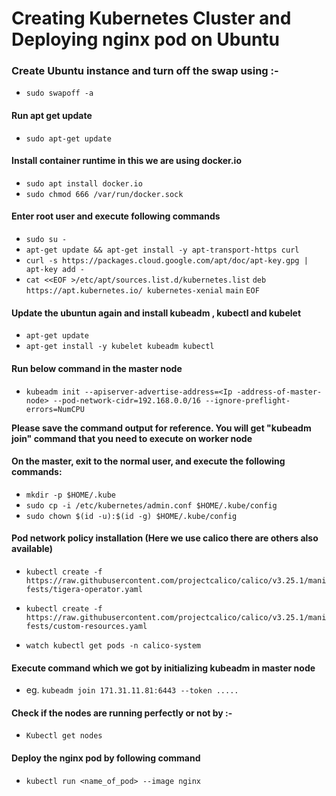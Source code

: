 # Creating Kubernetes Cluster and Deploying nginx pod on Ubuntu


### Create Ubuntu instance and turn off the swap using :-

- `sudo swapoff -a`

#### Run apt get update

- `sudo apt-get update`

#### Install container runtime in this we are using docker.io

- `sudo apt install docker.io`
- `sudo chmod 666 /var/run/docker.sock`

#### Enter root user and execute following commands

- `sudo su -`
- `apt-get update && apt-get install -y apt-transport-https curl`
- `curl -s https://packages.cloud.google.com/apt/doc/apt-key.gpg | apt-key add -`
- `cat <<EOF >/etc/apt/sources.list.d/kubernetes.list`
`deb https://apt.kubernetes.io/ kubernetes-xenial` `main`
`EOF`

#### Update the ubuntun again and install kubeadm , kubectl and kubelet

- `apt-get update`
- `apt-get install -y kubelet kubeadm kubectl`

#### Run below command in the master node 

- `kubeadm init --apiserver-advertise-address=<Ip -address-of-master-node> --pod-network-cidr=192.168.0.0/16 --ignore-preflight-errors=NumCPU`

**Please save the command output for reference. You will get "kubeadm join" command that you need to execute on worker node**

#### On the master, exit to the normal user, and execute the following commands:

- `mkdir -p $HOME/.kube`
- `sudo cp -i /etc/kubernetes/admin.conf $HOME/.kube/config`
- `sudo chown $(id -u):$(id -g) $HOME/.kube/config`

#### Pod network policy installation (Here we use calico there are others also available)

- `kubectl create -f https://raw.githubusercontent.com/projectcalico/calico/v3.25.1/manifests/tigera-operator.yaml`

- `kubectl create -f https://raw.githubusercontent.com/projectcalico/calico/v3.25.1/manifests/custom-resources.yaml`

- `watch kubectl get pods -n calico-system`

#### Execute command which we got by initializing kubeadm in master node

- eg. `kubeadm join 171.31.11.81:6443 --token .....`

#### Check if the nodes are running perfectly or not by :-

- `Kubectl get nodes`

#### Deploy the nginx pod by following command 

- `kubectl run <name_of_pod> --image nginx`

